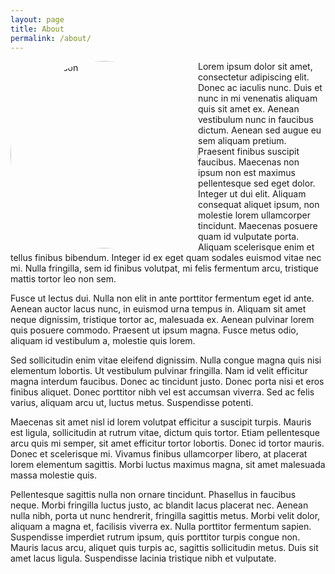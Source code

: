 ```yaml
---
layout: page
title: About
permalink: /about/
---
```


<img src="{{ site.baseurl }}/images/MattHarrison.jpg" height="300" width="300" align="top" title="Matt Harrison" alt="Matt Harrison" style="border-radius: 50%; float: left;" />Lorem ipsum dolor sit amet, consectetur adipiscing elit. Donec ac iaculis nunc. Duis et nunc in mi venenatis aliquam quis sit amet ex. Aenean vestibulum nunc in faucibus dictum. Aenean sed augue eu sem aliquam pretium. Praesent finibus suscipit faucibus. Maecenas non ipsum non est maximus pellentesque sed eget dolor. Integer ut dui elit. Aliquam consequat aliquet ipsum, non molestie lorem ullamcorper tincidunt. Maecenas posuere quam id vulputate porta. Aliquam scelerisque enim et tellus finibus bibendum. Integer id ex eget quam sodales euismod vitae nec mi. Nulla fringilla, sem id finibus volutpat, mi felis fermentum arcu, tristique mattis tortor leo non sem.

Fusce ut lectus dui. Nulla non elit in ante porttitor fermentum eget id ante. Aenean auctor lacus nunc, in euismod urna tempus in. Aliquam sit amet neque dignissim, tristique tortor ac, malesuada ex. Aenean pulvinar lorem quis posuere commodo. Praesent ut ipsum magna. Fusce metus odio, aliquam id vestibulum a, molestie quis lorem.

Sed sollicitudin enim vitae eleifend dignissim. Nulla congue magna quis nisi elementum lobortis. Ut vestibulum pulvinar fringilla. Nam id velit efficitur magna interdum faucibus. Donec ac tincidunt justo. Donec porta nisi et eros finibus aliquet. Donec porttitor nibh vel est accumsan viverra. Sed ac felis varius, aliquam arcu ut, luctus metus. Suspendisse potenti.

Maecenas sit amet nisl id lorem volutpat efficitur a suscipit turpis. Mauris est ligula, sollicitudin at rutrum vitae, dictum quis tortor. Etiam pellentesque arcu quis mi semper, sit amet efficitur tortor lobortis. Donec id tortor mauris. Donec et scelerisque mi. Vivamus finibus ullamcorper libero, at placerat lorem elementum sagittis. Morbi luctus maximus magna, sit amet malesuada massa molestie quis.

Pellentesque sagittis nulla non ornare tincidunt. Phasellus in faucibus neque. Morbi fringilla luctus justo, ac blandit lacus placerat nec. Aenean nulla nibh, porta ut nunc hendrerit, fringilla sagittis metus. Morbi velit dolor, aliquam a magna et, facilisis viverra ex. Nulla porttitor fermentum sapien. Suspendisse imperdiet rutrum ipsum, quis porttitor turpis congue non. Mauris lacus arcu, aliquet quis turpis ac, sagittis sollicitudin metus. Duis sit amet lacus ligula. Suspendisse lacinia tristique nibh et vulputate.
